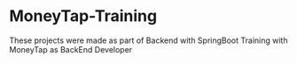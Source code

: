 # MoneyTap-Training
These projects were made as part of Backend with SpringBoot Training with MoneyTap as BackEnd Developer
